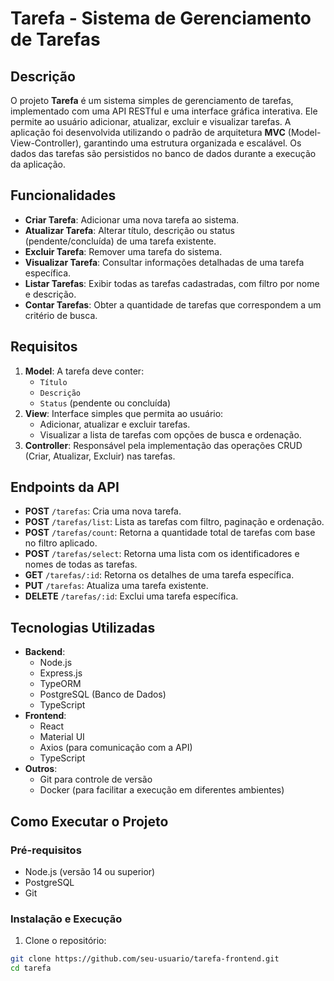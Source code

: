 # Tarefa - Sistema de Gerenciamento de Tarefas

## Descrição

O projeto **Tarefa** é um sistema simples de gerenciamento de tarefas, implementado com uma API RESTful e uma interface gráfica interativa. Ele permite ao usuário adicionar, atualizar, excluir e visualizar tarefas. A aplicação foi desenvolvida utilizando o padrão de arquitetura **MVC** (Model-View-Controller), garantindo uma estrutura organizada e escalável. Os dados das tarefas são persistidos no banco de dados durante a execução da aplicação.

## Funcionalidades

- **Criar Tarefa**: Adicionar uma nova tarefa ao sistema.
- **Atualizar Tarefa**: Alterar título, descrição ou status (pendente/concluída) de uma tarefa existente.
- **Excluir Tarefa**: Remover uma tarefa do sistema.
- **Visualizar Tarefa**: Consultar informações detalhadas de uma tarefa específica.
- **Listar Tarefas**: Exibir todas as tarefas cadastradas, com filtro por nome e descrição.
- **Contar Tarefas**: Obter a quantidade de tarefas que correspondem a um critério de busca.

## Requisitos

1. **Model**: A tarefa deve conter:
   - `Título`
   - `Descrição`
   - `Status` (pendente ou concluída)
2. **View**: Interface simples que permita ao usuário:
   - Adicionar, atualizar e excluir tarefas.
   - Visualizar a lista de tarefas com opções de busca e ordenação.
3. **Controller**: Responsável pela implementação das operações CRUD (Criar, Atualizar, Excluir) nas tarefas.

## Endpoints da API

- **POST** `/tarefas`: Cria uma nova tarefa.
- **POST** `/tarefas/list`: Lista as tarefas com filtro, paginação e ordenação.
- **POST** `/tarefas/count`: Retorna a quantidade total de tarefas com base no filtro aplicado.
- **POST** `/tarefas/select`: Retorna uma lista com os identificadores e nomes de todas as tarefas.
- **GET** `/tarefas/:id`: Retorna os detalhes de uma tarefa específica.
- **PUT** `/tarefas`: Atualiza uma tarefa existente.
- **DELETE** `/tarefas/:id`: Exclui uma tarefa específica.


## Tecnologias Utilizadas

- **Backend**:
  - Node.js
  - Express.js
  - TypeORM
  - PostgreSQL (Banco de Dados)
  - TypeScript
- **Frontend**:
  - React
  - Material UI
  - Axios (para comunicação com a API)
  - TypeScript
- **Outros**:
  - Git para controle de versão
  - Docker (para facilitar a execução em diferentes ambientes)

## Como Executar o Projeto

### Pré-requisitos

- Node.js (versão 14 ou superior)
- PostgreSQL
- Git

### Instalação e Execução

1. Clone o repositório:

```bash
git clone https://github.com/seu-usuario/tarefa-frontend.git
cd tarefa
